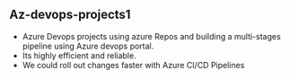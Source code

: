 ## Az-devops-projects1
- Azure Devops projects using azure Repos and building a multi-stages pipeline using Azure devops portal.
- Its highly efficient and reliable.
- We could roll out changes faster with Azure CI/CD Pipelines

